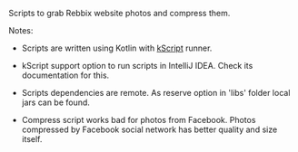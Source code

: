 Scripts to grab Rebbix website photos and compress them.

Notes:

* Scripts are written using Kotlin with [kScript](https://github.com/holgerbrandl/kscript) runner.

* kScript support option to run scripts in IntelliJ IDEA. Check its documentation for this.

* Scripts dependencies are remote. As reserve option in 'libs' folder local jars can be found.

* Compress script works bad for photos from Facebook. Photos compressed by Facebook social network has better quality and size itself.